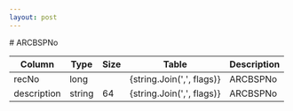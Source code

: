 ```yaml
---
layout: post
---
```


﻿# ARCBSPNo


| Column | Type | Size | Table | Description |
| ------ | ---- | ---- | ----- | ----------- |
| recNo | long |  | {string.Join(',', flags)} | ARCBSPNo | 
| description | string | 64 | {string.Join(',', flags)} | ARCBSPNo | 
